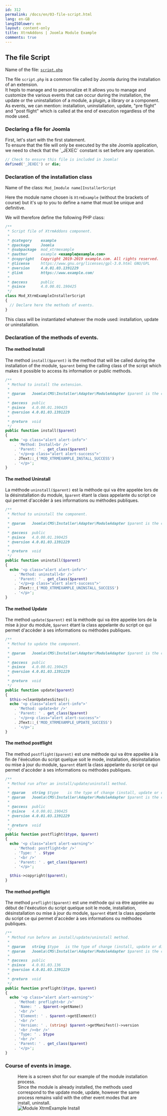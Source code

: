 ```yaml
---
id: 312
permalink: /docs/en/03-file-script.html
lang: en-GB
langISOlower: en
layout: content-only
title: XtrmAddons | Joomla Module Example
comments: true
---
```


## The file Script

<p>
  Name of the file: <a href="https://github.com/shim-sao/joomla-00021-mod_xtrmexample/blob/master/src/script.php" target="_blank"><code><span class="nc">script.php</span></code></a>
</p>

<p class="text-justify">
  The file <code><span class="nc">script.php</span></code> is a common file called by Joomla during the installation of an extension.<br />
  It hepls to manage and to personalize  et It allows you to manage and customize the various events that can occur during the installation, the update or the uninstallation of a module, a plugin, a library or a component.<br />
  As events, we can mention: installation, uninstallation, update, "pre flight" and "post flight" which is called at the end of execution regardless of the mode used.</p>

### Declaring a file for Joomla

<p class="text-justify">
  First, let's start with the first statement. <br />
  To ensure that the file will only be executed by the site Joomla application, we need to check that the `_JEXEC` constant is set before any operation.
</p>

```php
// Check to ensure this file is included in Joomla!
defined('_JEXEC') or die;
```

### Declaration of the installation class

<p class="text-justify">
  Name of the class: <code><span class="nc">Mod_</span><span class="nc font-italic">[module name]</span><span class="nc">InstallerScript</span></code>
</p>

<p class="text-justify">
  Here the <span class="nc font-italic">module name</span> chosen is <code>XtrmExample</code> (without the brackets of course) but it's up to you to define a name that must be unique and definitive. <br />
</p>

<p class="text-justify">
  We will therefore define the following PHP class:<br />
</p>

```php
/**
 * Script file of XtrmAddons component.
 *
 * @category    example
 * @package     Joomla
 * @subpackage  mod_xtrmexample
 * @author      example <example@example.com>
 * @copyright   Copyright 2019-2019 example.com. All rights reserved.
 * @license     https://www.gnu.org/licenses/gpl-3.0.html GNU/GPL
 * @version     4.0.01.03.1391229
 * @link        https://www.example.com/
 *
 * @access      public
 * @since       4.0.00.01.190425
 */
class Mod_XtrmExampleInstallerScript
{
  // Declare here the methods of events.
}
```
<p class="text-justify">
  This class will be instantiated whatever the mode used: installation, update or uninstallation.
</p>

### Declaration of the methods of events.

#### The method <span class="text-italic">Install</span>

<p class="text-justify">
  The method <code>install($parent)</code> is the method that will be called during the installation of the module, <code>$parent</code> being the calling class of the script which makes it possible to access its information or public methods.
</p>

```php
/**
 * Method to install the extension.
 *
 * @param   Joomla\CMS\Installer\Adapter\ModuleAdapter $parent is the class calling this method.
 *
 * @access  public
 * @since   4.0.00.01.190425
 * @version 4.0.01.03.1391229
 *
 * @return  void
 */
public function install($parent)
{
  echo '<p class="alert alert-info">'
    . 'Method: Install<br />'
    . 'Parent: ' . get_class($parent)
    . '</p><p class="alert alert-success">'
    . JText::_('MOD_XTRMEXAMPLE_INSTALL_SUCCESS')
    . '</p>';
}
```

#### The method <span class="text-italic">Uninstall</span>

<p class="text-justify">
  La méthode <code>uninstall($parent)</code> est la méthode qui va être appelée lors de la désinstallation du module, <code>$parent</code> étant la class appelante du script ce qui permet d'accèder à ses informations ou méthodes publiques.
</p>

```php
/**
 * Method to uninstall the component.
 *
 * @param   Joomla\CMS\Installer\Adapter\ModuleAdapter $parent is the class calling this method.
 *
 * @access  public
 * @since   4.0.00.01.190425
 * @version 4.0.01.03.1391229
 *
 * @return  void
 */
public function uninstall($parent)
{
  echo '<p class="alert alert-info">'
    . 'Method: uninstall<br />'
    . 'Parent: ' . get_class($parent)
    . '</p><p class="alert alert-success">'
    . JText::_('MOD_XTRMEXAMPLE_UNINSTALL_SUCCESS')
    . '</p>';
}
```

#### The method <span class="text-italic">Update</span>

<p class="text-justify">
  The method <code>update($parent)</code> est la méthode qui va être appelée lors de la mise à jour du module, <code>$parent</code> étant la class appelante du script ce qui permet d'accèder à ses informations ou méthodes publiques.
</p>

```php
/**
 * Method to update the component.
 *
 * @param   Joomla\CMS\Installer\Adapter\ModuleAdapter $parent is the class calling this method.
 *
 * @access  public
 * @since   4.0.00.01.190425
 * @version 4.0.01.03.1391229
 *
 * @return  void
 */
public function update($parent)
{
  $this->cleanUpdatesSites();
  echo '<p class="alert alert-info">'
    . 'Method: update<br />'
    . 'Parent: ' . get_class($parent)
    . '</p><p class="alert alert-success">'
    . JText::_('MOD_XTRMEXAMPLE_UPDATE_SUCCESS')
    . '</p>';
}
```

#### The method <span class="text-italic">postflight</span>

<p class="text-justify">
  The method <code>postflight($parent)</code> est une méthode qui va être appelée à la fin de l'éxécution du script quelque soit le mode, installation, désinstallation ou mise à jour du module, <code>$parent</code> étant la class appelante du script ce qui permet d'accèder à ses informations ou méthodes publiques.
</p>

```php
/**
 * Method run after an install/update/uninstall method.
 *
 * @param   string $type 	is the type of change (install, update or discover_install)
 * @param   Joomla\CMS\Installer\Adapter\ModuleAdapter $parent is the class calling this method
 *
 * @access  public
 * @since   4.0.00.01.190425
 * @version 4.0.01.03.1391229
 *
 * @return 	void
 */
public function postflight($type, $parent)
{
  echo '<p class="alert alert-warning">'
    . 'Method: postflight<br />'
    . 'Type: ' . $type
    . '<br />'
    . 'Parent: ' . get_class($parent)
    . '</p>';

  $this->copyright($parent);
}
```

#### The method <span class="text-italic">preflight</span>

<p class="text-justify">
  The method <code>preflight($parent)</code> est une méthode qui va être appelée au début de l'éxécution du script quelque soit le mode, installation, désinstallation ou mise à jour du module, <code>$parent</code> étant la class appelante du script ce qui permet d'accèder à ses informations ou méthodes publiques.
</p>

```php
/**
 * Method run before an install/update/uninstall method.
 *
 * @param   string $type   is the type of change (install, update or discover_install)
 * @param   Joomla\CMS\Installer\Adapter\ModuleAdapter $parent is the class calling this method
 *
 * @access  public
 * @since   4.0.01.03.136
 * @version 4.0.01.03.1391229
 *
 * @return  void
 */
public function preflight($type, $parent)
{
  echo '<p class="alert alert-warning">'
    . 'Method: preflight<br />'
    . 'Name: ' . $parent->getName()
    . '<br />'
    . 'Element: ' . $parent->getElement()
    . '<br />'
    . 'Version: ' . (string) $parent->getManifest()->version
    . '<br /><br />'
    . 'Type: ' . $type
    . '<br />'
    . 'Parent: ' . get_class($parent)
    . '</p>';
}
```

### Course of events in image.

<figure>
  <figcaption class="text-justify">
    Here is a screen shot for our example of the module installation process.<br />
    Since the module is already installed, the methods used correspond to the update mode, <span class="font-italic">update</span>, however the same process remains valid with the other event modes that are <span class="font-italic">install, uninstall</span>.
  </figcaption>
  <img src="/assets/images/module-xtrmexample-install.jpg" alt="Module XtrmExample Install" title="Module XtrmExample Install" />
</figure>

